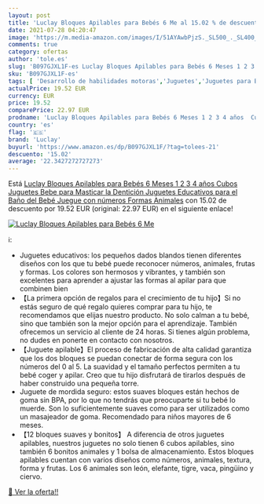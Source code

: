 ```yaml
---
layout: post
title: 'Luclay Bloques Apilables para Bebés 6 Me al 15.02 % de descuento'
date: 2021-07-28 04:20:47
image: 'https://m.media-amazon.com/images/I/51AYAwbPjzS._SL500_._SL400_.jpg'
comments: true
category: ofertas
author: 'tole.es'
slug: 'B097GJXL1F-es Luclay Bloques Apilables para Bebés 6 Meses 1 2 3 4 años...'
sku: 'B097GJXL1F-es'
tags: [ 'Desarrollo de habilidades motoras','Juguetes','Juguetes para Bebés y primera infancia','Juguetes para apilar y encajar','Juguetes y juegos','bebe','bebé','bebés','luclay', ]
actualPrice: 19.52 EUR
currency: EUR
price: 19.52
comparePrice: 22.97 EUR
prodname: 'Luclay Bloques Apilables para Bebés 6 Meses 1 2 3 4 años  Cubos Juguetes Bebe para Masticar la Dentición Juguetes Educativos para el Baño del Bebé Juegue con números  Formas  Animales'
country: 'es'
flag: '🇪🇸'
brand: 'Luclay'
buyurl: 'https://www.amazon.es/dp/B097GJXL1F/?tag=tolees-21'
descuento: '15.02'
average: '22.3427272727273'
---
```


Está [Luclay Bloques Apilables para Bebés 6 Meses 1 2 3 4 años  Cubos Juguetes Bebe para Masticar la Dentición Juguetes Educativos para el Baño del Bebé Juegue con números  Formas  Animales](https://www.amazon.es/dp/B097GJXL1F/?tag=tolees-21) con 15.02 de descuento por 19.52 EUR (original: 22.97 EUR) en el siguiente enlace!

[![Luclay Bloques Apilables para Bebés 6 Me](https://m.media-amazon.com/images/I/51AYAwbPjzS._SL500_._SL400_.jpg)](https://www.amazon.es/dp/B097GJXL1F/?tag=tolees-21)

ℹ️:

- Juguetes educativos: los pequeños dados blandos tienen diferentes diseños con los que tu bebé puede reconocer números, animales, frutas y formas. Los colores son hermosos y vibrantes, y también son excelentes para aprender a ajustar las formas al apilar para que combinen bien
- 【La primera opción de regalos para el crecimiento de tu hijo】Si no estás seguro de qué regalo quieres comprar para tu hijo, te recomendamos que elijas nuestro producto. No solo calman a tu bebé, sino que también son la mejor opción para el aprendizaje. También ofrecemos un servicio al cliente de 24 horas. Si tienes algún problema, no dudes en ponerte en contacto con nosotros.
- 【Juguete apilable】El proceso de fabricación de alta calidad garantiza que los dos bloques se puedan conectar de forma segura con los números del 0 al 5. La suavidad y el tamaño perfectos permiten a tu bebé coger y apilar. Creo que tu hijo disfrutará de tirarlos después de haber construido una pequeña torre.
- Juguete de mordida seguro: estos suaves bloques están hechos de goma sin BPA, por lo que no tendrás que preocuparte si tu bebé lo muerde. Son lo suficientemente suaves como para ser utilizados como un masajeador de goma. Recomendado para niños mayores de 6 meses.
- 【12 bloques suaves y bonitos】 A diferencia de otros juguetes apilables, nuestros juguetes no solo tienen 6 cubos apilables, sino también 6 bonitos animales y 1 bolsa de almacenamiento. Estos bloques apilables cuentan con varios diseños como números, animales, textura, forma y frutas. Los 6 animales son león, elefante, tigre, vaca, pingüino y ciervo.

[🛒 Ver la oferta!!](https://www.amazon.es/dp/B097GJXL1F/?tag=tolees-21)
